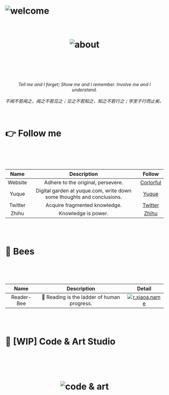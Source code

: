 <h1>
	<br>
	<img src="https://readme-typing-svg.demolab.com?font=Fira+Code&pause=1000&color=16A085&width=435&lines=%F0%9F%99%82+Welcome+to+my+profile+page.;Here+is+my+bio%3A+" alt="welcome">
</h1>

<h1 align="center">
	<br>
	  <img src="https://user-images.githubusercontent.com/773248/209464570-88d36c6e-9f56-4d0d-a157-8cb2ec0af189.png" alt="about">
	<br>
  <br>
</h1>

<br>
<br>
<p align="center">
<em>Tell me and I forget; Show me and I remember. Involve me and I understand.</em>
<br>
<br>
<em>不闻不若闻之，闻之不若见之；见之不若知之，知之不若行之；学至于行而止矣。</em>
<br>
<br>
<br>
</p>

<h1>
	👉 Follow me
	<br>
	<br>
</h1>
<br>

|Name|Description|Follow|
|:--:|:--:|:--:|
|Website|Adhere to the original, persevere.|[Corlorful](https://xiaoa.name)|
|Yuque|Digital garden at yuque.com, write down some thoughts and conclusions.|[Yuque](https://www.yuque.com/chiyu-heb0t)|
|Twitter|Acquire fragmented knowledge.|[Twitter](https://twitter.com/qddegtya)|
|Zhihu|Knowledge is power.|[Zhihu](https://www.zhihu.com/people/archer_xiaoa)|

<br>
<br>
<h1>
	🐝 Bees
	<br>
	<br>
</h1>
<br>

|Name|Description|Detail|
|:--:|:--:|:--:|
|Reader-Bee|📕 Reading is the ladder of human progress.|[![r.xiaoa.name](https://xiaoa.name/assets/images/show/a-bee-for-fav-fans.png)](https://r.xiaoa.name/)|

<br>
<br>
<h1>
	🚀 [WIP] Code & Art Studio
	<br>
	<br>
</h1>
<br>

<h1 align="center">
	  <img src="https://user-images.githubusercontent.com/773248/214371619-b82902a1-2de1-4e0e-ac3f-5d4f494b75a6.png" alt="code & art">
	<br>
  <br>
</h1>
